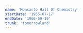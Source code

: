 ```yaml
---
name: 'Monsanto Hall Of Chemistry'
startDate: '1955-07-17'
endDate: '1966-09-19'
trunk: 'tomorrowland'
---
```

